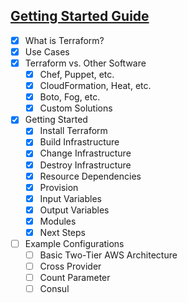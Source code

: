 
## [Getting Started Guide](https://www.terraform.io/intro/)

 - [x] What is Terraform?
 - [x] Use Cases
 - [x] Terraform vs. Other Software
     - [x] Chef, Puppet, etc.
     - [x] CloudFormation, Heat, etc.
     - [x] Boto, Fog, etc.
     - [x] Custom Solutions
 - [x] Getting Started
     - [x] Install Terraform
     - [x] Build Infrastructure
     - [x] Change Infrastructure
     - [x] Destroy Infrastructure
     - [x] Resource Dependencies
     - [x] Provision
     - [x] Input Variables
     - [x] Output Variables
     - [x] Modules
     - [x] Next Steps
 - [ ] Example Configurations
     - [ ] Basic Two-Tier AWS Architecture
     - [ ] Cross Provider
     - [ ] Count Parameter
     - [ ] Consul
